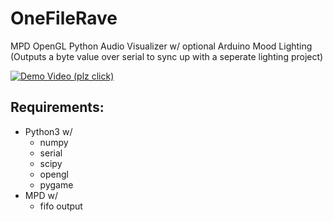 # OneFileRave
MPD OpenGL Python Audio Visualizer w/ optional Arduino Mood Lighting
(Outputs a byte value over serial to sync up with a seperate lighting project)

[![Demo Video (plz click)](http://img.youtube.com/vi/YWBLh3_UehM0.jpg)](https://youtu.be/YWBLh3_UehM)


## Requirements:
* Python3 w/ 
  * numpy
  * serial
  * scipy
  * opengl
  * pygame
* MPD w/
  * fifo output
